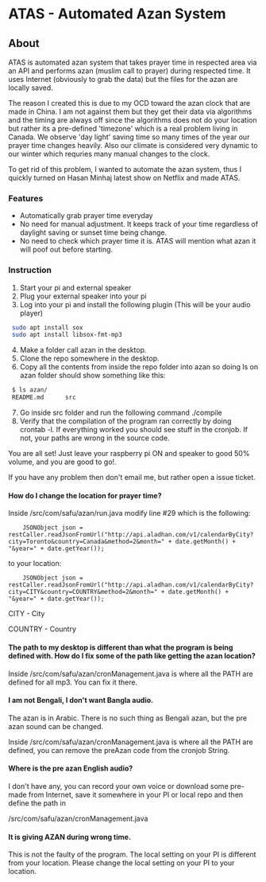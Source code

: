 # ATAS - Automated Azan System
## About
ATAS is automated azan system that takes prayer time in respected area via an API and performs azan (muslim call to prayer) during respected time. It uses Internet (obviously to grab the data) but the files for the azan are locally saved.

The reason I created this is due to my OCD toward the azan clock that are made in China. I am not against them but they get their data via algorithms and the timing are always off since the algorithms does not do your location but rather its a pre-defined 'timezone' which is a real problem living in Canada. We observe 'day light' saving time so many times of the year our prayer time changes heavily. Also our climate is considered very dynamic to our winter which requries many manual changes to the clock. 

To get rid of this problem, I wanted to automate the azan system, thus I quickly turned on Hasan Minhaj latest show on Netflix and made ATAS.

### Features

- Automatically grab prayer time everyday
- No need for manual adjustment. It keeps track of your time regardless of daylight saving or sunset time being change.
- No need to check which prayer time it is. ATAS will mention what azan it will poof out before starting.

### Instruction
1. Start your pi and external speaker
2. Plug your external speaker into your pi
3. Log into your pi and install the following plugin (This will be your audio player)

```bash
 sudo apt install sox
 sudo apt install libsox-fmt-mp3
```
4. Make a folder call azan in the desktop.
5. Clone the repo somewhere in the desktop.
6. Copy all the contents from inside the repo folder into azan so doing ls on azan folder should show something like this:
```bash
 $ ls azan/
 README.md 		src
```

7. Go inside src folder and run the following command ./compile
8. Verify that the compilation of the program ran correctly by doing crontab -l. If everything worked you should see stuff in the cronjob. If not, your paths are wrong in the source code.

You are all set! Just leave your raspberry pi ON and speaker to good 50% volume, and you are good to go!.

If you have any problem then don't email me, but rather open a issue ticket.

#### How do I change the location for prayer time?
Inside /src/com/safu/azan/run.java modify line #29 which is the following:

		JSONObject json = restCaller.readJsonFromUrl("http://api.aladhan.com/v1/calendarByCity?city=Toronto&country=Canada&method=2&month=" + date.getMonth() + "&year=" + date.getYear());

to your location:

		JSONObject json = restCaller.readJsonFromUrl("http://api.aladhan.com/v1/calendarByCity?city=CITY&country=COUNTRY&method=2&month=" + date.getMonth() + "&year=" + date.getYear());

CITY - City

COUNTRY - Country

#### The path to my desktop is different than what the program is being defined with. How do I fix some of the path like getting the azan location?

Inside /src/com/safu/azan/cronManagement.java is where all the PATH are defined for all mp3. You can fix it there.

#### I am not Bengali, I don't want  Bangla audio.

The azan is in Arabic. There is no such thing as Bengali azan, but the pre azan sound can be changed.

Inside /src/com/safu/azan/cronManagement.java is where all the PATH are defined, you can remove the preAzan code from the cronjob String.

#### Where is the pre azan English audio?
I don't have any, you can record your own voice or download some pre-made from Internet, save it somewhere in your PI or local repo and then define the path in

/src/com/safu/azan/cronManagement.java

#### It is giving AZAN during wrong time.
This is not the faulty of the program. The local setting on your PI is different from your location. Please change the local setting on your PI to your location.
